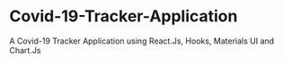 # Covid-19-Tracker-Application
A Covid-19 Tracker Application using React.Js, Hooks, Materials UI and Chart.Js
